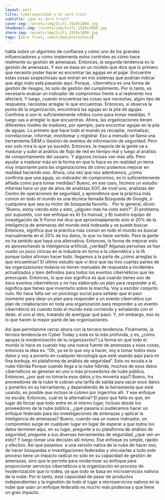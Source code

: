 ```yaml
---
layout: post
title: Cyberseguridad y el zero trust
subtitle: ¿que es Zero trust?
cover-img: /assets/img/Scifi.1920x1080.jpg
thumbnail-img: /assets/img/Scifi.1920x1080.jpg
share-img: /assets/img/Scifi.1920x1080.jpg
tags: [Zero Trust, identidad,blockchain]
---
```



habla sobre un algoritmo de confianza y cómo uno de los grandes influenciadores y cómo implementa estos controles es cómo hace realmente su gestión de amenazas. Entonces, la segunda tendencia es la gestión de amenazas. Y eso se basa en un modelo que dice que lo primero que necesito poder hacer es encontrar las agujas en el pajar. Encuentre estas cosas sospechosas que entran en mis sistemas que podrían indicar que algo malo está pasando aquí. Porque,  cibernética es una forma de gestión de riesgos, no solo de gestión del cumplimiento. Por lo tanto, es necesario evaluar un indicador de compromiso frente a si realmente nos afectará. Y luego, cuando encuentras las cosas que necesitas, algún tipo de respuesta, necesitas arreglar lo que encuentras. Entonces, si observa la punta de la organización, encontrará las agujas en la pila de agujas. Confirma si son lo suficientemente nítidos como para tomar medidas. Y luego vas a arreglar lo que encuentras. Ahora, las organizaciones tienen diferentes niveles de madurez, por ejemplo, para encontrar agujas en la pila de agujas. Lo primero que hace todo el mundo es recopilar, normalizar, correlacionar, informar, monitorear y registrar. Eso a menudo se llama una herramienta SIEM o Gestión de eventos de información de seguridad. Pero eso solo mira lo que ya sucedió. Entonces, la mayoría de la gente va a madurar y subir al análisis de flujo de red en tiempo real y luego al análisis de comportamiento del usuario. Y algunos incluso van más allá. Pero ayudar a madurar más en la forma en que lo hace es en realidad un tema muy importante para las organizaciones de cómo podemos mejorar en realidad haciendo eso. Ahora, una vez que nos adentramos, ¿cómo confirma que una aguja, un indicador de compromiso, es lo suficientemente afilada como para tomar medidas? Bueno, en ese caso, hicimos un estudio informal hace un par de años de analistas SOC de nivel uno, analistas del Centro de operaciones de seguridad, y aprendimos que la práctica más común en todo el mundo es una técnica llamada Búsqueda de Google, o cualquiera que sea su motor de búsqueda favorito. . Por lo general, dicen: “Bueno, estoy viendo esto y esto, ¿alguien más ha visto esto?”. El problema, por supuesto, con ese enfoque es A) Es manual, y B) nuestro equipo de investigación de X-Force me dice que aproximadamente solo el 20% de la inteligencia de amenazas del mundo está indexada y se puede buscar. Entonces, significa que la práctica más común en todo el mundo es buscar manualmente en el 20% de los datos, lo que no tiene sentido. Pero la gente no ha sentido que haya una alternativa. Entonces, la forma de mejorar esto es aprovechando la inteligencia artificial, ¿verdad? Algunas personas se han vuelto un poco cínicas en la industria en torno a la cibernética y la IA porque todos afirman hacer todo. llegamos a la parte de ¿cómo arreglas lo que encuentras? El último estudio que vi dice que las tres cuartas partes de las organizaciones todavía no tienen manuales de respuesta a incidentes actualizados y bien definidos para todos los eventos cibernéticos que les preocupan. Entonces, lo que eso significa es que cuando tienes uno de esos eventos cibernéticos y no has elaborado un plan para responder a él, significa que tienes que inventarlo sobre la marcha.  Voy a escribir conjunto nulo. No hace falta ser un psicólogo social para señalar que el peor momento para idear un plan para responder a un evento cibernético (un plan de colaboración en toda una organización para responder a un evento cibernético) es cuando todo el mundo está corriendo y señalando con el dedo. el uno al otro, tratando de averiguar qué pasó. Y, sin embargo, eso es lo que hacen la mayor parte de las organizaciones. 

Así que permítanme cerrar ahora con la tercera tendencia. Finalmente, la tercera tendencia en Cyber Today y esta es la más profunda, y es, ¿cómo apoyas la modernización de tu organización? La forma en que todo el mundo lo hace es cuando hay una nueva fuente de amenazas y esas cosas, entonces la idea es: “Oh, ya sé lo que voy a hacer, voy a tomar todos esos datos y voy a ponerlo en cualquier tecnología que esté usando aquí para mi fina burbuja, mi plataforma de análisis de seguridad”. Esto no escala a la nube híbrida Porque cuando llega a la nube híbrida, muchos de esos datos cibernéticos se generan en uno o más proveedores de nube pública. Entonces, ¿por qué no tomaría esos datos y los movería aquí? Bueno, los proveedores de la nube le cobran una tarifa de salida para sacar esos datos y ponerlos en su herramienta, y dependiendo de la herramienta que esté usando, es posible que incluso le cobren por ingerirlos allí. Y ese enfoque no escala. Entonces, cuál es la alternativa? El paso que falta es que, en lugar de forzar que todo entre en el mismo lugar, incluso desde los proveedores de la nube pública , ¿qué pasaría si pudiéramos hacer un enfoque federado para las investigaciones de amenazas y aplicar la inteligencia de amenazas? Bueno, cuando vea un nuevo indicador, un compromiso surge en cualquier lugar en lugar de esperar a que todos los datos terminen aquí, en su lugar, pregunte a su plataforma de análisis de seguridad, pregunte a sus diversas herramientas de seguridad, ¿qué ven en esto? Y luego tomar una decisión allí mismo. Ese enfoque es simple, rápido y efectivo. Así que pasamos  a una versión nativa de la nube de hacer eso, de hacer búsquedas e investigaciones federadas y vincularlas a todo este proceso tiene un impacto radical no solo en su capacidad de gestión de amenazas, sino que le permite para modernizar su enfoque para proporcionar servicios cibernéticos a la organización en proceso de modernización que lo rodea, ya que todo se basa en microservicios nativos de la nube. Por lo tanto, esta capacidad de pasar de productos independientes y la ingestión de todo el lugar a microservicios nativos en la nube que usan un enfoque federado es mucho más poderosa y que tiene un gran impacto.